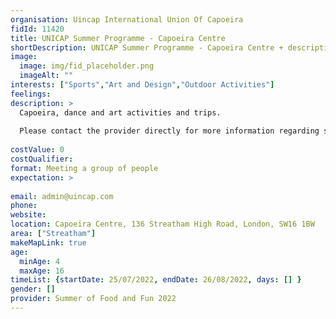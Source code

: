 ```yaml
---
organisation: Uincap International Union Of Capoeira
fidId: 11420
title: UNICAP Summer Programme - Capoeira Centre
shortDescription: UNICAP Summer Programme - Capoeira Centre + description
image:
  image: img/fid_placeholder.png
  imageAlt: ""
interests: ["Sports","Art and Design","Outdoor Activities"]
feelings:
description: >
  Capoeira, dance and art activities and trips. 
  
  Please contact the provider directly for more information regarding sessions times and delivery days. 
  
costValue: 0
costQualifier: 
format: Meeting a group of people
expectation: >
  
email: admin@uincap.com
phone: 
website: 
location: Capoeira Centre, 136 Streatham High Road, London, SW16 1BW
area: ["Streatham"]
makeMapLink: true
age:
  minAge: 4
  maxAge: 16
timeList: {startDate: 25/07/2022, endDate: 26/08/2022, days: [] }
gender: []
provider: Summer of Food and Fun 2022
---
```


